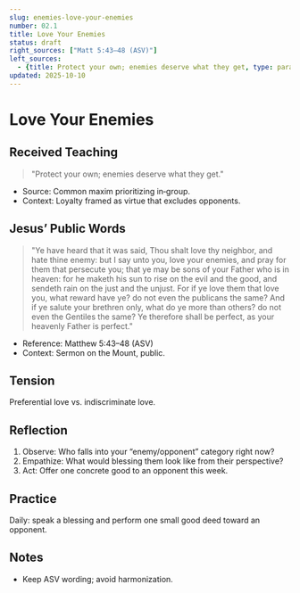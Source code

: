 ```yaml
---
slug: enemies-love-your-enemies
number: 02.1
title: Love Your Enemies
status: draft
right_sources: ["Matt 5:43–48 (ASV)"]
left_sources:
  - {title: Protect your own; enemies deserve what they get, type: paraphrase}
updated: 2025-10-10
---
```


# Love Your Enemies

## Received Teaching
> "Protect your own; enemies deserve what they get."
- Source: Common maxim prioritizing in‑group.
- Context: Loyalty framed as virtue that excludes opponents.

## Jesus’ Public Words
> "Ye have heard that it was said, Thou shalt love thy neighbor, and hate thine enemy: but I say unto you, love your enemies, and pray for them that persecute you; that ye may be sons of your Father who is in heaven: for he maketh his sun to rise on the evil and the good, and sendeth rain on the just and the unjust. For if ye love them that love you, what reward have ye? do not even the publicans the same? And if ye salute your brethren only, what do ye more than others? do not even the Gentiles the same? Ye therefore shall be perfect, as your heavenly Father is perfect."
- Reference: Matthew 5:43–48 (ASV)
- Context: Sermon on the Mount, public.

## Tension
Preferential love vs. indiscriminate love.

## Reflection
1. Observe: Who falls into your “enemy/opponent” category right now?
2. Empathize: What would blessing them look like from their perspective?
3. Act: Offer one concrete good to an opponent this week.

## Practice
Daily: speak a blessing and perform one small good deed toward an opponent.

## Notes
- Keep ASV wording; avoid harmonization.
